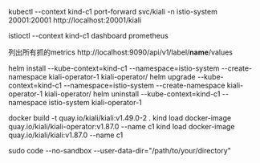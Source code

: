 kubectl --context kind-c1 port-forward svc/kiali -n istio-system 20001:20001
http://localhost:20001/kiali

istioctl  --context kind-c1 dashboard prometheus

列出所有抓的metrics
http://localhost:9090/api/v1/label/__name__/values

helm install    --kube-context=kind-c1  --namespace=istio-system --create-namespace kiali-operator-1  kiali-operator/
helm upgrade    --kube-context=kind-c1  --namespace=istio-system --create-namespace kiali-operator-1  kiali-operator/
helm uninstall  --kube-context=kind-c1  --namespace istio-system  kiali-operator-1 

docker build -t quay.io/kiali/kiali:v1.49.0-2 .
kind load docker-image quay.io/kiali/kiali-operator:v1.87.0 --name c1
kind load docker-image quay.io/kiali/kiali:v1.87.0 --name c1

sudo code --no-sandbox --user-data-dir="/path/to/your/directory"
